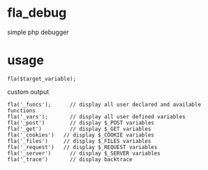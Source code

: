 fla_debug
=========

simple php debugger

usage
=========

    fla($target_variable);

 custom output
 
    fla('_funcs'); 		// display all user declared and available functions
    fla('_vars');  		// display all user defined variables
    fla('_post')   		// display $_POST variables
    fla('_get')    		// display $_GET variables
    fla('_cookies')   // display $_COOKIE variables
    fla('_files')     // display $_FILES variables
    fla('_request')   // display $_REQUEST variables
    fla('_server')   	// display $_SERVER variables
    fla('_trace')   	// display backtrace
    
